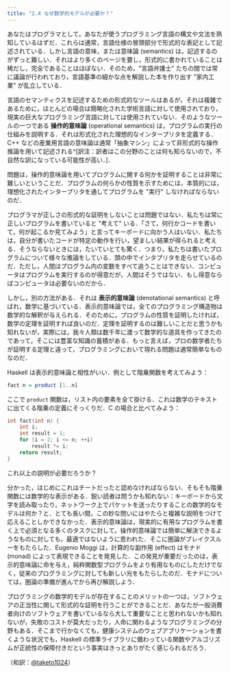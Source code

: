 ```yaml
---
title: "2.4 なぜ数学的モデルが必要か？"
---
```

あなたはプログラマとして，あなたが使うプログラミング言語の構文や文法を熟知しているはずだ．これらは通常，言語仕様の冒頭部分で形式的な表記として記述されている．しかし言語の意味，または意味論 (semantics) は，記述するのがずっと難しい．それはより多くのページを要し，形式的に書かれていることは稀だし，完全であることはほぼない．そのため，"言語弁護士" たちの間では常に議論が行われており，言語基準の細かな点を解説した本を作り出す "家内工業" が乱立している．

言語のセマンティクスを記述するための形式的なツールはあるが，それは複雑であるために，ほとんどの場合は簡略化された学術言語に対して使用されており，現実の巨大なプログラミング言語に対しては使用されていない．そのようなツールの一つである **操作的意味論** (operational semantics) は，プログラムの実行の仕組みを説明する．それは形式化された理想的なインタープリタを定義する．C++ などの産業用言語の意味論は通常「抽象マシン」によって非形式的な操作推論を用いて記述される^[訳注：訳者はこの分野のことは何も知らないので，不自然な訳になっている可能性が高い．]．

問題は，操作的意味論を用いてプログラムに関する何かを証明することは非常に難しいということだ．プログラムの何らかの性質を示すためには，本質的には，理想化されたインタープリタを通してプログラムを "実行" しなければならないのだ．

プログラマが正しさの形式的な証明をしないことは問題ではない．私たちは常に正しいプログラムを書いていると "考えて" いる．「さて，何行かコードを書いて，何が起こるか見てみよう」と言ってキーボードに向かう人はいない．私たちは，自分が書いたコードが特定の動作を行い，望ましい結果が得られると考える．そうならないときには，たいていとても驚く．つまり，私たちは書いたプログラムについて様々な推論をしている．頭の中でインタプリタを走らせているのだ．ただし，人間はプログラム内の変数をすべて追うことはできない．コンピュータはプログラムを実行するのが得意だが，人間はそうではない．もし得意ならばコンピュータは必要ないのだから．

しかし，別の方法がある．それは **表示的意味論** (denotational semantics) と呼ばれ，数学に基づいている．表示的意味論では，全てのプログラミング構造物は数学的な解釈が与えられる．そのために，プログラムの性質を証明したければ，数学の定理を証明すれば良いのだ．定理を証明するのは難しいことだと思うかも知れないが，実際には，我々人類は数千年に渡って数学的な道具を作ってきたのであって，そこには豊富な知識の蓄積がある．もっと言えば，プロの数学者たちが証明する定理と違って，プログラミングにおいて現れる問題は通常簡単なものなのだ．

Haskell は表示的意味論と相性がいい．例として階乗関数を考えてみよう：

```haskell
fact n = product [1..n]
```

ここで `product` 関数は，リスト内の要素を全て掛ける．これは数学のテキストに出てくる階乗の定義にそっくりだ．C の場合と比べてみよう：

```C
int fact(int n) {
    int i;
    int result = 1;
    for (i = 2; i <= n; ++i)
        result *= i;
    return result;
}
```

これ以上の説明が必要だろうか？

分かった，はじめにこれはチートだったと認めなければならない．そもそも階乗関数には数学的な表示がある．鋭い読者は問うかも知れない：キーボードから文字を読み取ったり，ネットワーク上でパケットを送ったりすることの数学的なモデルは何か？と．とても長い間，この妙な問いにはやたらと複雑な説明をつけて応えることしかできなかった．表示的意味論は，現実的に有用なプログラムを書く上で必須となる多くのタスクに対して，操作的意味論では簡単に解決できるようなものに対しても，最適ではないように思われた．そこに圏論がブレイクスルーをもたらした．Eugenio Moggi は，計算的な副作用 (effect) はモナド (monad) によって表現できることを発見した．この発見が重要だったのは，表示的意味論に命を与え，純粋関数型プログラムをより有用なものにしただけでなく，従来のプログラミングに対しても新しい光をもたらしたのだ．モナドについては，圏論の準備が進んでから再び解説しよう．

プログラミングの数学的モデルが存在することのメリットの一つは，ソフトウェアの正当性に関して形式的な証明を行うことができることだ．あなたが一般消費者向けのソフトウェアを書いているなら大して重要なことと思われないかも知れないが，失敗のコストが莫大だったり，人命に関わるようなプログラミングの分野もある．そこまで行かなくても，健康システムのウェブアプリケーションを書くような状況でも，Haskell の標準ライブラリに備わっている関数やアルゴリズムが正統性の保障付きだという事実はきっとありがたく感じられるだろう．

（和訳：[@taketo1024](https://zenn.dev/taketo1024)）
